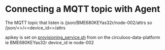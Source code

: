 
# Connecting a MQTT topic with Agent
The MQTT topic that listen is /json/BME680KEYas32r/node-002/attrs so /json/<<apikey>>/<<device_id>>/attrs

apikey is set on [provisioning_service.sh](../circuloos-data-platform/nodes/provisioning_service.sh) from on the circuloos-data-platform ie BME680KEYas32r
device_id ie node-002

